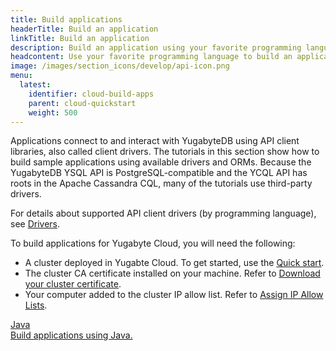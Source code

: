 ```yaml
---
title: Build applications
headerTitle: Build an application
linkTitle: Build an application
description: Build an application using your favorite programming language.
headcontent: Use your favorite programming language to build an application that uses YSQL or YCQL APIs.
image: /images/section_icons/develop/api-icon.png
menu:
  latest:
    identifier: cloud-build-apps
    parent: cloud-quickstart
    weight: 500
---
```


Applications connect to and interact with YugabyteDB using API client libraries, also called client drivers. The tutorials in this section show how to build sample applications using available drivers and ORMs. Because the YugabyteDB YSQL API is PostgreSQL-compatible and the YCQL API has roots in the Apache Cassandra CQL, many of the tutorials use third-party drivers.

For details about supported API client drivers (by programming language), see <a href="../../../reference/drivers">Drivers</a>.

To build applications for Yugabyte Cloud, you will need the following:

- A cluster deployed in Yugabte Cloud. To get started, use the [Quick start](../../).
- The cluster CA certificate installed on your machine. Refer to [Download your cluster certificate](../../../../cloud-secure-clusters/cloud-authentication/#download-your-cluster-certificate).
- Your computer added to the cluster IP allow list. Refer to [Assign IP Allow Lists](../../../../cloud-secure-clusters/add-connections/).

<div class="row">

  <div class="col-12 col-md-6 col-lg-12 col-xl-6">
  <a class="section-link icon-offset" href="cloud-apps-java/cloud-ysql-yb-jdbc/">
    <div class="head">
      <div class="icon">
        <i class="icon-java"></i>
      </div>
      <div class="title">Java</div>
    </div>
    <div class="body">
      Build applications using Java.
    </div>
  </a>
  </div>

</div>
